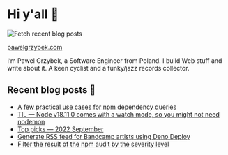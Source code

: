 # Hi y'all 👋

![Fetch recent blog posts](https://github.com/pawelgrzybek/pawelgrzybek/workflows/Fetch%20recent%20blog%20posts/badge.svg)

[pawelgrzybek.com](https://pawelgrzybek.com)

I’m Pawel Grzybek, a Software Engineer from Poland. I build Web stuff and write about it. A keen cyclist and a funky/jazz records collector.

## Recent blog posts 📝

<!-- FEED-START -->
- [A few practical use cases for npm dependency queries](https://pawelgrzybek.com/a-few-practical-use-cases-for-npm-dependency-queries/)
- [TIL — Node v18.11.0 comes with a watch mode, so you might not need nodemon](https://pawelgrzybek.com/til-node-v18-11-0-comes-with-a-watch-mode-so-you-might-not-need-nodemon/)
- [Top picks — 2022 September](https://pawelgrzybek.com/top-picks-2022-september/)
- [Generate RSS feed for Bandcamp artists using Deno Deploy](https://pawelgrzybek.com/generate-rss-feed-for-bandcamp-artists-using-deno-deploy/)
- [Filter the result of the npm audit by the severity level](https://pawelgrzybek.com/filter-the-result-of-the-npm-audit-by-the-severity-level/)
<!-- FEED-END -->